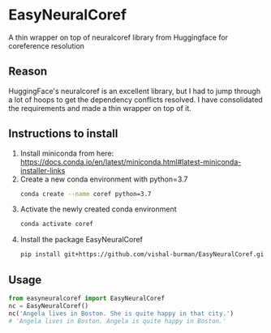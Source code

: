 # EasyNeuralCoref
A thin wrapper on top of neuralcoref library from Huggingface for coreference resolution

## Reason
HuggingFace's neuralcoref is an excellent library, but I had to jump through a lot of hoops to get the dependency conflicts resolved. I have consolidated the requirements and made a thin wrapper on top of it.

## Instructions to install
1. Install miniconda from here: https://docs.conda.io/en/latest/miniconda.html#latest-miniconda-installer-links
2. Create a new conda environment with python=3.7
   ```bash
   conda create --name coref python=3.7
   ```
3. Activate the newly created conda environment
   ```bash
   conda activate coref
   ```
4. Install the package EasyNeuralCoref
   ```bash
   pip install git+https://github.com/vishal-burman/EasyNeuralCoref.git"
   ```

## Usage
```python
from easyneuralcoref import EasyNeuralCoref
nc = EasyNeuralCoref()
nc('Angela lives in Boston. She is quite happy in that city.')
# 'Angela lives in Boston. Angela is quite happy in Boston.'
```
